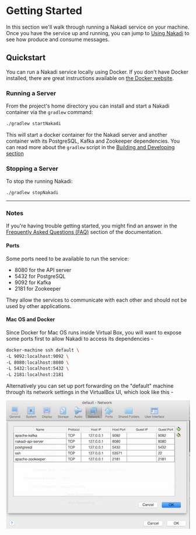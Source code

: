 # Getting Started

In this section we'll walk through running a Nakadi service on your machine.
Once you have the service up and running, you can jump to
[Using Nakadi](./using.html) to see how produce and consume messages.

## Quickstart

You can run a Nakadi service locally using Docker. If you don't have Docker
installed, there are great instructions available on
[the Docker website](https://www.docker.com/).

### Running a Server

From the project's home directory you can install and start a Nakadi container
via the `gradlew` command:

```sh
./gradlew startNakadi
```

This will start a docker container for the Nakadi server and another container
with its PostgreSQL, Kafka and Zookeeper dependencies. You can read more about
the `gradlew` script in the [Building and Developing section](./developing.html)

### Stopping a Server

To stop the running Nakadi:

```sh
./gradlew stopNakadi
```

---

### Notes

If you're having trouble getting started, you might find an answer in the
[Frequently Asked Questions (FAQ)](./faq.html) section of the documentation.

#### Ports

Some ports need to be available to run the service:

-  8080 for the API server
-  5432 for PostgreSQL
-  9092 for Kafka
-  2181 for Zookeeper

They allow the services to communicate with each other and should not be used
by other applications.

#### Mac OS and Docker

Since Docker for Mac OS runs inside Virtual Box, you will  want to expose
some ports first to allow Nakadi to access its dependencies -

```sh
docker-machine ssh default \
-L 9092:localhost:9092 \
-L 8080:localhost:8080 \
-L 5432:localhost:5432 \
-L 2181:localhost:2181
```

Alternatively you can set up port forwarding on the "default" machine through
its network settings in the VirtualBox UI, which look like this -

![vbox](./images/vbox.png)
